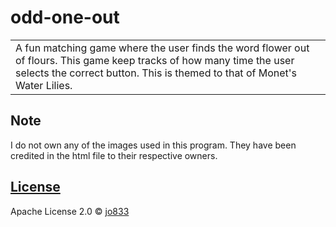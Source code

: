 # odd-one-out

<table>
<tr>
<td>
  A fun matching game where the user finds the word flower out of flours. This game keep tracks of how many time the user selects the correct button. This is themed to that of Monet's Water Lilies.
</td>
</tr>
</table>



## Note
I do not own any of the images used in this program. They have been credited in the html file to their respective owners.

## [License](https://github.com/jo833/odd-one-out/blob/main/LICENSE)

Apache License 2.0 © [jo833](https://github.com/jo833)

